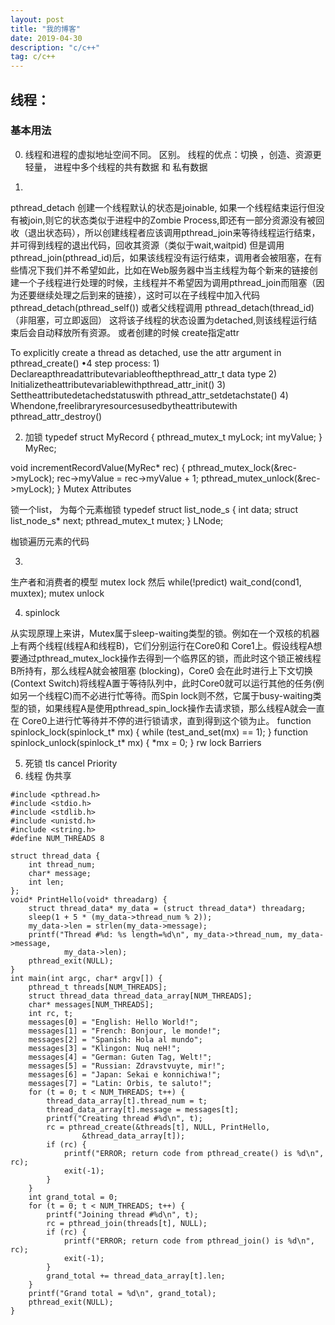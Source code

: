 ```yaml
---
layout: post
title: "我的博客"
date: 2019-04-30
description: "c/c++"
tag: c/c++
---   
```


## 线程：
### 基本用法


0. 线程和进程的虚拟地址空间不同。 区别。
   线程的优点：切换 ，创造、资源更轻量， 
	 进程中多个线程的共有数据 和 私有数据

1.  
pthread_detach 
创建一个线程默认的状态是joinable, 如果一个线程结束运行但没有被join,则它的状态类似于进程中的Zombie Process,即还有一部分资源没有被回收（退出状态码），所以创建线程者应该调用pthread_join来等待线程运行结束，并可得到线程的退出代码，回收其资源（类似于wait,waitpid) 
但是调用pthread_join(pthread_id)后，如果该线程没有运行结束，调用者会被阻塞，在有些情况下我们并不希望如此，比如在Web服务器中当主线程为每个新来的链接创建一个子线程进行处理的时候，主线程并不希望因为调用pthread_join而阻塞（因为还要继续处理之后到来的链接），这时可以在子线程中加入代码 
pthread_detach(pthread_self()) 
或者父线程调用 
pthread_detach(thread_id)（非阻塞，可立即返回） 
这将该子线程的状态设置为detached,则该线程运行结束后会自动释放所有资源。 
或者创建的时候 create指定attr

To explicitly create a thread as detached, use the attr argument in pthread_create()
•4 step process:
1) 
  Declareapthreadattributevariableofthepthread_attr_t
data type
2)
Initializetheattributevariablewithpthread_attr_init()
3)
Settheattributedetachedstatuswith   pthread_attr_setdetachstate()
4) Whendone,freelibraryresourcesusedbytheattributewith
 pthread_attr_destroy()



2.  加锁 
typedef struct MyRecord {
    pthread_mutex_t  myLock;
    int              myValue;
} MyRec;

void incrementRecordValue(MyRec* rec) {
   pthread_mutex_lock(&rec->myLock);
   rec->myValue = rec->myValue + 1;
   pthread_mutex_unlock(&rec->myLock);
}
Mutex Attributes

 锁一个list， 为每个元素枷锁
typedef struct list_node_s {
   int data;
   struct list_node_s* next;
   pthread_mutex_t mutex;
} LNode;

枷锁遍历元素的代码

3. 
生产者和消费者的模型
mutex lock
然后 while(!predict)
				wait_cond(cond1, muxtex);
mutex unlock


4.  spinlock

从实现原理上来讲，Mutex属于sleep-waiting类型的锁。例如在一个双核的机器上有两个线程(线程A和线程B)，它们分别运行在Core0和 Core1上。假设线程A想要通过pthread_mutex_lock操作去得到一个临界区的锁，而此时这个锁正被线程B所持有，那么线程A就会被阻塞 (blocking)，Core0 会在此时进行上下文切换(Context Switch)将线程A置于等待队列中，此时Core0就可以运行其他的任务(例如另一个线程C)而不必进行忙等待。而Spin lock则不然，它属于busy-waiting类型的锁，如果线程A是使用pthread_spin_lock操作去请求锁，那么线程A就会一直在 Core0上进行忙等待并不停的进行锁请求，直到得到这个锁为止。
function spinlock_lock(spinlock_t*  mx) {
    while (test_and_set(mx) == 1);
}
function spinlock_unlock(spinlock_t*  mx) {
 *mx = 0; 
}
rw lock
Barriers


5. 死锁 tls  cancel  Priority 
6. 线程 伪共享

```
#include <pthread.h>
#include <stdio.h>
#include <stdlib.h>
#include <unistd.h>
#include <string.h>
#define NUM_THREADS 8

struct thread_data {
	int thread_num;
	char* message;
	int len;
};
void* PrintHello(void* threadarg) {
	struct thread_data* my_data = (struct thread_data*) threadarg;
	sleep(1 + 5 * (my_data->thread_num % 2));
	my_data->len = strlen(my_data->message);
	printf("Thread #%d: %s length=%d\n", my_data->thread_num, my_data->message,
			my_data->len);
	pthread_exit(NULL);
}
int main(int argc, char* argv[]) {
	pthread_t threads[NUM_THREADS];
	struct thread_data thread_data_array[NUM_THREADS];
	char* messages[NUM_THREADS];
	int rc, t;
	messages[0] = "English: Hello World!";
	messages[1] = "French: Bonjour, le monde!";
	messages[2] = "Spanish: Hola al mundo";
	messages[3] = "Klingon: Nuq neH!";
	messages[4] = "German: Guten Tag, Welt!";
	messages[5] = "Russian: Zdravstvuyte, mir!";
	messages[6] = "Japan: Sekai e konnichiwa!";
	messages[7] = "Latin: Orbis, te saluto!";
	for (t = 0; t < NUM_THREADS; t++) {
		thread_data_array[t].thread_num = t;
		thread_data_array[t].message = messages[t];
		printf("Creating thread #%d\n", t);
		rc = pthread_create(&threads[t], NULL, PrintHello,
				&thread_data_array[t]);
		if (rc) {
			printf("ERROR; return code from pthread_create() is %d\n", rc);
			exit(-1);
		}
	}
	int grand_total = 0;
	for (t = 0; t < NUM_THREADS; t++) {
		printf("Joining thread #%d\n", t);
		rc = pthread_join(threads[t], NULL);
		if (rc) {
			printf("ERROR; return code from pthread_join() is %d\n", rc);
			exit(-1);
		}
		grand_total += thread_data_array[t].len;
	}
	printf("Grand total = %d\n", grand_total);
	pthread_exit(NULL);
}
```
